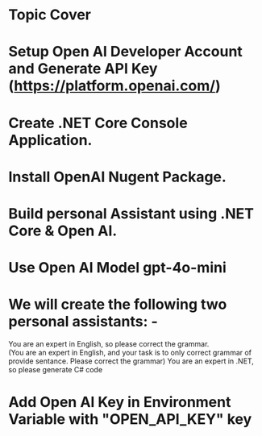 # Topic Cover
# Setup Open AI Developer Account and Generate API Key (https://platform.openai.com/)

# Create .NET Core Console Application. 
# Install OpenAI Nugent Package. 
# Build personal Assistant using .NET Core & Open AI.
# Use Open AI Model gpt-4o-mini 
# We will create the following two personal assistants: - 
You are an expert in English, so please correct the grammar. \
       (You are an expert in English, and your task is to only correct grammar of provide sentance. Please correct the grammar)
You are an expert in .NET, so please generate C# code 

# Add Open AI Key in Environment Variable with "OPEN_API_KEY" key

